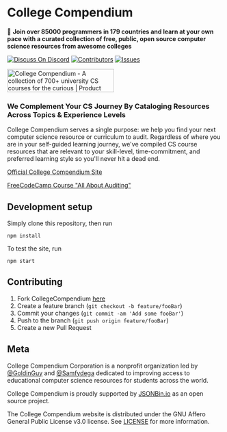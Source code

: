 # College Compendium

📓 **Join over 85000 programmers in 179 countries and learn at your own pace with a curated collection of free, public, open source computer science resources from awesome colleges**


[![Discuss On Discord][discord]][discord-url]
[![Contributors][contributors-shield]][contributors-url]
[![Issues][issues]][issues-url]

<a href="https://www.producthunt.com/posts/college-compendium?utm_source=badge-top-post-badge&utm_medium=badge&utm_souce=badge-college-compendium" target="_blank"><img src="https://api.producthunt.com/widgets/embed-image/v1/top-post-badge.svg?post_id=300824&theme=light&period=daily" alt="College Compendium - A collection of 700+ university CS courses for the curious | Product Hunt" style="width: 250px; height: 54px;" width="250" height="54" /></a>

<!-- ### Looking for the CSV/Excel Files? 

Here they are! [csv](https://github.com/GoldinGuy/CollegeCompendium/blob/master/class_data.csv), [xlsx](https://github.com/GoldinGuy/CollegeCompendium/blob/master/class_data.xls) -->

### We Complement Your CS Journey By Cataloging Resources Across Topics & Experience Levels

College Compendium serves a single purpose: we help you find your
next computer science resource or curriculum to audit. Regardless of where
you are in your self-guided learning journey, we've compiled CS course
resources that are relevant to your skill-level, time-commitment,
and preferred learning style so you'll never hit a dead end.

[Official College Compendium Site](https://collegecompendium.org)

[FreeCodeCamp Course "All About Auditing"](https://www.freecodecamp.org/news/how-to-audit-a-class-university-course/)

## Development setup

Simply clone this repository, then run

```
npm install
```

To test the site, run

```
npm start
```

## Contributing

1. Fork CollegeCompendium [here](https://github.com/GoldinGuy/CollegeCompendium/fork)
2. Create a feature branch (`git checkout -b feature/fooBar`)
3. Commit your changes (`git commit -am 'Add some fooBar'`)
4. Push to the branch (`git push origin feature/fooBar`)
5. Create a new Pull Request

## Meta

College Compendium Corporation is a nonprofit organization led by [@GoldinGuy](https://github.com/GoldinGuy) and [@Samfydega](https://github.com/samfydega) dedicated to improving access to educational computer science resources for students across the world. 

College Compendium is proudly supported by [JSONBin.io](https://jsonbin.io/open-source) as an open source project.

The College Compendium website is distributed under the GNU Affero General Public License v3.0 license. See [LICENSE](https://github.com/GoldinGuy/CollegeCompendium/blob/master/LICENSE) for more information.

<!-- Markdown link & img dfn's -->

[discord-url]: https://discord.gg/gKYSMeJ
[discord]: https://img.shields.io/discord/689176425701703810
[issues]: https://img.shields.io/github/issues/GoldinGuy/Ideastorm
[issues-url]: https://github.com/GoldinGuy/Ideastorm/issues
[contributors-shield]: https://img.shields.io/github/contributors/GoldinGuy/Ideastorm.svg?style=flat-square
[contributors-url]: https://github.com/GoldinGuy/Ideastorm/graphs/contributors
